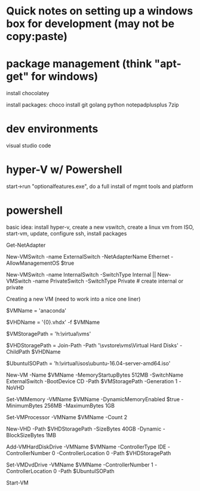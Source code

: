 # Quick notes on setting up a windows box for development (may not be copy:paste)

 

# package management (think "apt-get" for windows)
install chocolatey 

install packages: choco install git golang python notepadplusplus 7zip 


# dev environments

visual studio code



# hyper-V w/ Powershell

start->run "optionalfeatures.exe", do a full install of mgmt tools and platform


# powershell

basic idea: install hyper-v, create a new vswitch, create a linux vm from ISO, start-vm, update, configure ssh, install packages

 

Get-NetAdapter
 
New-VMSwitch -name ExternalSwitch  -NetAdapterName Ethernet -AllowManagementOS $true

New-VMSwitch -name InternalSwitch -SwitchType Internal || New-VMSwitch -name PrivateSwitch -SwitchType Private  # create internal or private



Creating a new VM (need to work into a nice one liner)

$VMName = 'anaconda'

$VHDName = '{0}.vhdx' -f $VMName

$VMStoragePath = 'h:\virtual\vms'

$VHDStoragePath = Join-Path -Path '\\svstore\vms\Virtual Hard Disks' -ChildPath $VHDName

$UbuntuISOPath = 'h:\virtual\isos\ubuntu-16.04-server-amd64.iso'


New-VM -Name $VMName -MemoryStartupBytes 512MB -SwitchName ExternalSwitch -BootDevice CD -Path $VMStoragePath -Generation 1 -NoVHD

Set-VMMemory -VMName $VMName -DynamicMemoryEnabled $true -MinimumBytes 256MB -MaximumBytes 1GB

Set-VMProcessor -VMName $VMName -Count 2

New-VHD -Path $VHDStoragePath -SizeBytes 40GB -Dynamic -BlockSizeBytes 1MB

Add-VMHardDiskDrive -VMName $VMName -ControllerType IDE -ControllerNumber 0 -ControllerLocation 0 -Path $VHDStoragePath

Set-VMDvdDrive -VMName $VMName -ControllerNumber 1 -ControllerLocation 0 -Path $UbuntuISOPath

Start-VM